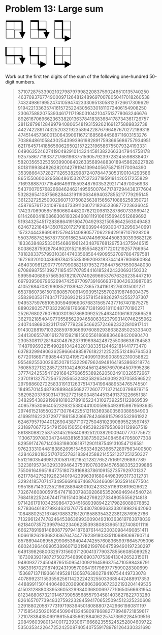# Problem 13: Large sum

![graphic](img013.gif)

Work out the first ten digits of the sum of the following one-hundred
50-digit numbers. 

>   37107287533902102798797998220837590246510135740250
>   46376937677490009712648124896970078050417018260538
>   74324986199524741059474233309513058123726617309629
>   91942213363574161572522430563301811072406154908250
>   23067588207539346171171980310421047513778063246676
>   89261670696623633820136378418383684178734361726757
>   28112879812849979408065481931592621691275889832738
>   44274228917432520321923589422876796487670272189318
>   47451445736001306439091167216856844588711603153276
>   70386486105843025439939619828917593665686757934951
>   62176457141856560629502157223196586755079324193331
>   64906352462741904929101432445813822663347944758178
>   92575867718337217661963751590579239728245598838407
>   58203565325359399008402633568948830189458628227828
>   80181199384826282014278194139940567587151170094390
>   35398664372827112653829987240784473053190104293586
>   86515506006295864861532075273371959191420517255829
>   71693888707715466499115593487603532921714970056938
>   54370070576826684624621495650076471787294438377604
>   53282654108756828443191190634694037855217779295145
>   36123272525000296071075082563815656710885258350721
>   45876576172410976447339110607218265236877223636045
>   17423706905851860660448207621209813287860733969412
>   81142660418086830619328460811191061556940512689692
>   51934325451728388641918047049293215058642563049483
>   62467221648435076201727918039944693004732956340691
>   15732444386908125794514089057706229429197107928209
>   55037687525678773091862540744969844508330393682126
>   18336384825330154686196124348767681297534375946515
>   80386287592878490201521685554828717201219257766954
>   78182833757993103614740356856449095527097864797581
>   16726320100436897842553539920931837441497806860984
>   48403098129077791799088218795327364475675590848030
>   87086987551392711854517078544161852424320693150332
>   59959406895756536782107074926966537676326235447210
>   69793950679652694742597709739166693763042633987085
>   41052684708299085211399427365734116182760315001271
>   65378607361501080857009149939512557028198746004375
>   35829035317434717326932123578154982629742552737307
>   94953759765105305946966067683156574377167401875275
>   88902802571733229619176668713819931811048770190271
>   25267680276078003013678680992525463401061632866526
>   36270218540497705585629946580636237993140746255962
>   24074486908231174977792365466257246923322810917141
>   91430288197103288597806669760892938638285025333403
>   34413065578016127815921815005561868836468420090470
>   23053081172816430487623791969842487255036638784583
>   11487696932154902810424020138335124462181441773470
>   63783299490636259666498587618221225225512486764533
>   67720186971698544312419572409913959008952310058822
>   95548255300263520781532296796249481641953868218774
>   76085327132285723110424803456124867697064507995236
>   37774242535411291684276865538926205024910326572967
>   23701913275725675285653248258265463092207058596522
>   29798860272258331913126375147341994889534765745501
>   18495701454879288984856827726077713721403798879715
>   38298203783031473527721580348144513491373226651381
>   34829543829199918180278916522431027392251122869539
>   40957953066405232632538044100059654939159879593635
>   29746152185502371307642255121183693803580388584903
>   41698116222072977186158236678424689157993532961922
>   62467957194401269043877107275048102390895523597457
>   23189706772547915061505504953922979530901129967519
>   86188088225875314529584099251203829009407770775672
>   11306739708304724483816533873502340845647058077308
>   82959174767140363198008187129011875491310547126581
>   97623331044818386269515456334926366572897563400500
>   42846280183517070527831839425882145521227251250327
>   55121603546981200581762165212827652751691296897789
>   32238195734329339946437501907836945765883352399886
>   75506164965184775180738168837861091527357929701337
>   62177842752192623401942399639168044983993173312731
>   32924185707147349566916674687634660915035914677504
>   99518671430235219628894890102423325116913619626622
>   73267460800591547471830798392868535206946944540724
>   76841822524674417161514036427982273348055556214818
>   97142617910342598647204516893989422179826088076852
>   87783646182799346313767754307809363333018982642090
>   10848802521674670883215120185883543223812876952786
>   71329612474782464538636993009049310363619763878039
>   62184073572399794223406235393808339651327408011116
>   66627891981488087797941876876144230030984490851411
>   60661826293682836764744779239180335110989069790714
>   85786944089552990653640447425576083659976645795096
>   66024396409905389607120198219976047599490197230297
>   64913982680032973156037120041377903785566085089252
>   16730939319872750275468906903707539413042652315011
>   94809377245048795150954100921645863754710598436791
>   78639167021187492431995700641917969777599028300699
>   15368713711936614952811305876380278410754449733078
>   40789923115535562561142322423255033685442488917353
>   44889911501440648020369068063960672322193204149535
>   41503128880339536053299340368006977710650566631954
>   81234880673210146739058568557934581403627822703280
>   82616570773948327592232845941706525094512325230608
>   22918802058777319719839450180888072429661980811197
>   77158542502016545090413245809786882778948721859617
>   72107838435069186155435662884062257473692284509516
>   20849603980134001723930671666823555245252804609722
>   53503534226472524250874054075591789781264330331690
